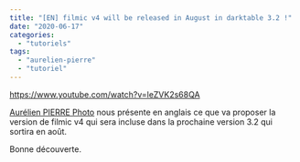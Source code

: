 ```yaml
---
title: "[EN] filmic v4 will be released in August in darktable 3.2 !"
date: "2020-06-17"
categories: 
  - "tutoriels"
tags: 
  - "aurelien-pierre"
  - "tutoriel"
---
```


https://www.youtube.com/watch?v=leZVK2s68QA

[Aurélien PIERRE Photo](https://darktable.fr/2020/05/darktable-tuto-n-19-4eme-partie-filmique-a-x-ou-18/) nous présente en anglais ce que va proposer la version de filmic v4 qui sera incluse dans la prochaine version 3.2 qui sortira en août.

Bonne découverte.
